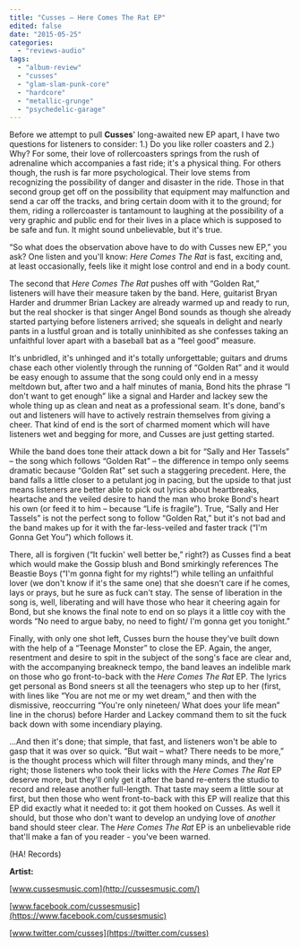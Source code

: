 ```yaml
---
title: "Cusses – Here Comes The Rat EP"
edited: false
date: "2015-05-25"
categories:
  - "reviews-audio"
tags:
  - "album-review"
  - "cusses"
  - "glam-slam-punk-core"
  - "hardcore"
  - "metallic-grunge"
  - "psychedelic-garage"
---
```


Before we attempt to pull **Cusses**' long-awaited new EP apart, I have two questions for listeners to consider: 1.) Do you like roller coasters and 2.) Why? For some, their love of rollercoasters springs from the rush of adrenaline which accompanies a fast ride; it's a physical thing. For others though, the rush is far more psychological. Their love stems from recognizing the possibility of danger and disaster in the ride. Those in that second group get off on the possibility that equipment may malfunction and send a car off the tracks, and bring certain doom with it to the ground; for them, riding a rollercoaster is tantamount to laughing at the possibility of a very graphic and public end for their lives in a place which is supposed to be safe and fun. It might sound unbelievable, but it's true.

“So what does the observation above have to do with Cusses new EP,” you ask? One listen and you'll know: _Here Comes The Rat_ is fast, exciting and, at least occasionally, feels like it might lose control and end in a body count.

The second that _Here Comes The Rat_ pushes off with “Golden Rat,” listeners will have their measure taken by the band. Here, guitarist Bryan Harder and drummer Brian Lackey are already warmed up and ready to run, but the real shocker is that singer Angel Bond sounds as though she already started partying before listeners arrived; she squeals in delight and nearly pants in a lustful groan and is totally uninhibited as she confesses taking an unfaithful lover apart with a baseball bat as a “feel good” measure.

It's unbridled, it's unhinged and it's totally unforgettable; guitars and drums chase each other violently through the running of “Golden Rat” and it would be easy enough to assume that the song could only end in a messy meltdown but, after two and a half minutes of mania, Bond hits the phrase “I don't want to get enough” like a signal and Harder and lackey sew the whole thing up as clean and neat as a professional seam. It's done, band's out and listeners will have to actively restrain themselves from giving a cheer. That kind of end is the sort of charmed moment which will have listeners wet and begging for more, and Cusses are just getting started.

While the band does tone their attack down a bit for “Sally and Her Tassels” – the song which follows “Golden Rat” – the difference in tempo only seems dramatic because “Golden Rat” set such a staggering precedent. Here, the band falls a little closer to a petulant jog in pacing, but the upside to that just means listeners are better able to pick out lyrics about heartbreaks, heartache and the veiled desire to hand the man who broke Bond's heart his own (or feed it to him – because “Life is fragile”). True, “Sally and Her Tassels” is not the perfect song to follow “Golden Rat,” but it's not bad and the band makes up for it with the far-less-veiled and faster track (“I'm Gonna Get You”) which follows it.

There, all is forgiven (“It fuckin' well better be,” right?) as Cusses find a beat which would make the Gossip blush and Bond smirkingly references The Beastie Boys (“I'm gonna fight for my rights!”) while telling an unfaithful lover (we don't know if it's the same one) that she doesn't care if he comes, lays or prays, but he sure as fuck can't stay. The sense of liberation in the song is, well, liberating and will have those who hear it cheering again for Bond, but she knows the final note to end on so plays it a little coy with the words “No need to argue baby, no need to fight/ I'm gonna get you tonight.”

Finally, with only one shot left, Cusses burn the house they've built down with the help of a “Teenage Monster” to close the EP. Again, the anger, resentment and desire to spit in the subject of the song's face are clear and, with the accompanying breakneck tempo, the band leaves an indelible mark on those who go front-to-back with the _Here Comes The Rat_ EP. The lyrics get personal as Bond sneers st all the teenagers who step up to her (first, with lines like “You are not me or my wet dream,” and then with the dismissive, reoccurring “You're only nineteen/ What does your life mean” line in the chorus) before Harder and Lackey command them to sit the fuck back down with some incendiary playing.

...And then it's done; that simple, that fast, and listeners won't be able to gasp that it was over so quick. “But wait – what? There needs to be more,” is the thought process which will filter through many minds, and they're right; those listeners who took their licks with the _Here Comes The Rat_ EP deserve more, but they'll only get it after the band re-enters the studio to record and release another full-length. That taste may seem a little sour at first, but then those who went front-to-back with this EP will realize that this EP did exactly what it needed to: it got them hooked on Cusses. As well it should, but those who don't want to develop an undying love of _another_ band should steer clear. The _Here Comes The Rat_ EP is an unbelievable ride that'll make a fan of you reader - you've been warned.

(HA! Records)

**Artist:**

[www.cussesmusic.com](http://cussesmusic.com/)

[www.facebook.com/cussesmusic](https://www.facebook.com/cussesmusic)

[www.twitter.com/cusses](https://twitter.com/cusses)
